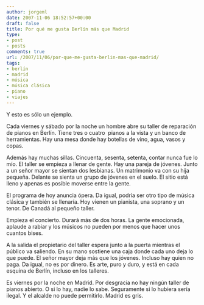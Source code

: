 ```yaml
---
author: jorgeml
date: 2007-11-06 18:52:57+00:00
draft: false
title: Por qué me gusta Berlín más que Madrid
type: 
- post
- posts
comments: true
url: /2007/11/06/por-que-me-gusta-berlin-mas-que-madrid/
tags:
- berlín
- madrid
- música
- música clásica
- piano
- viajes
---
```


Y esto es sólo un ejemplo.

Cada viernes y sábado por la noche un hombre abre su taller de reparación de pianos en Berlín. Tiene tres o cuatro  pianos a la vista y un banco de herramientas. Hay una mesa donde hay botellas de vino, agua, vasos y copas.

Además hay muchas sillas. Cincuenta, sesenta, setenta, contar nunca fue lo mío. El taller se empieza a llenar de gente. Hay una pareja de jóvenes. Junto a un señor mayor se sientan dos lesbianas. Un matrimonio va con su hija pequeña. Delante se sienta un grupo de jóvenes en el suelo. El sitio está lleno y apenas es posible moverse entre la gente.

El programa de hoy anuncia ópera. Da igual, podría ser otro tipo de música clásica y también se llenaría. Hoy vienen un pianista, una soprano y un tenor. De Canadá al pequeño taller.

Empieza el concierto. Durará más de dos horas. La gente emocionada, aplaude a rabiar y los músicos no pueden por menos que hacer unos cuantos bises.

A la salida el propietario del taller espera junto a la puerta mientras el público va saliendo. En su mano sostiene una caja donde cada uno deja lo que puede. El señor mayor deja más que los jóvenes. Incluso hay quien no paga. Da igual, no es por dinero. Es arte, puro y duro, y está en cada esquina de Berlín, incluso en los talleres.

Es viernes por la noche en Madrid. Por desgracia no hay ningún taller de pianos abierto. O si lo hay, nadie lo sabe. Seguramente si lo hubiera sería ilegal. Y el alcalde no puede permitirlo. Madrid es gris.
